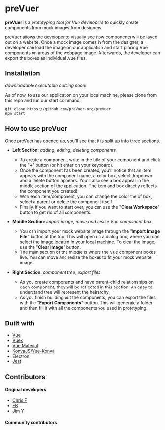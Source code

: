 # preVuer
**preVuer** is a *prototyping tool for Vue developers* to quickly create components from mock images from designers.

preVuer allows the developer to visually see how components will be layed out on a website. 
Once a mock image comes in from the designer, a developer can load the image on our application and start placing Vue components on areas of the webpage image. Afterwards, the developer can export the boxes as individual .vue files.

## Installation
*downloadable executable coming soon!*

As of now, to use our application on your local machine, please clone from this repo and run our start command:
```
git clone https://github.com/preVuer-org/preVuer
npm start
```

## How to use preVuer
Once preVuer has opened up, you'll see that it is split up into three sections. 

- **Left Section**: *adding, editing, deleting components*
  - To create a component, write in the title of your component and click the "**+**" button (or hit enter on your keyboard).
  - Once the component has been created, you'll notice that an item appears with the component name, a color box, select dropdown and a delete button appears. You'll also see a box appear in the middle section of the application. The item and box directly reflects the component you created! 
  - With each item/component, you can change the color the of box, select a parent or delete the component itself.
  - Finally, if you want to start over, you can use the "**Clear Workspace**" button to get rid of all components.

- **Middle Section**: *import image, move and resize Vue component box*
  - You can import your mock website image through the "**Import Image File**" button at the top. This will open up a dialog box, where you can select the image located in your local machine. To clear the image, use the "**Clear Image**" button.
  - The main section of the middle is where the Vue component boxes live. You can move and resize the boxes to fit your mock website image. 

- **Right Section**: *component tree, export files*
  - As you create components and have parent-child relationships on each component, they will be reflected in this section. An easy to understand tree will represent the heirarchy.
  - As you finish building out the components, you can export the files with the "**Export Components**" button. This will generate a folder and then fill it with all the components you used in prototyping. 

## Built with
- [Vue](https://vuejs.org/)
- [Vuex](https://vuex.vuejs.org/)
- [Vue Material](https://vuematerial.io/)
- [KonvaJS/Vue-Konva](https://github.com/konvajs/vue-konva)
- [Electron](https://electronjs.org/)
- [Jest](https://jestjs.io/)

## Contributors
#### Original developers
- [Chris F](https://github.com/chrisfranz)
- [EB](https://github.com/evgenii-codesmith)
- [Jim Y](https://github.com/orenJim)
#### Community contributors
